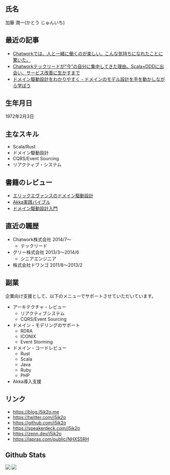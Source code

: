 <!--
**j5ik2o/j5ik2o** is a ✨ _special_ ✨ repository because its `README.md` (this file) appears on your GitHub profile.

Here are some ideas to get you started:

- 🔭 I’m currently working on ...
- 🌱 I’m currently learning ...
- 👯 I’m looking to collaborate on ...
- 🤔 I’m looking for help with ...
- 💬 Ask me about ...
- 📫 How to reach me: ...
- 😄 Pronouns: ...
- ⚡ Fun fact: ...
-->

## 氏名

加藤 潤一(かとう じゅんいち)

## 最近の記事

- [Chatworkでは、人と一緒に働くのが楽しい。こんな気持ちになれたことに驚いた。](https://chado.chatwork.com/entry/2021/02/02/100000)
- [Chatworkテックリードが“今”の自分に集中してきた理由。Scala×DDDに出会い、サービス改善に生かすまで](https://engineer-lab.findy-code.io/DDD-Scala)
- [ドメイン駆動設計をわかりやすく - ドメインのモデル設計を手を動かしながら学ぼう](https://eh-career.com/engineerhub/entry/2020/05/26/103000)

## 生年月日

1972年2月3日

## 主なスキル

- Scala/Rust
- ドメイン駆動設計
- CQRS/Event Sourcing
- リアクティブ・システム

## 書籍のレビュー

- [エリックエヴァンスのドメイン駆動設計](https://amzn.to/2YsDrfr)
- [Akka実践バイブル](https://amzn.to/3BlcmcC)
- [ドメイン駆動設計入門](https://amzn.to/3AjfvYU)

## 直近の職歴

- Chatwork株式会社 2014/7〜
  - テックリード
- グリー株式会社 2013/3〜2014/6
  - シニアエンジニア
- 株式会社ドワンゴ 2011/8〜2013/2

## 副業

企業向け支援として、以下のメニューでサポートさせていただいています。

- アーキテクチャ・レビュー
  - リアクティブシステム
  - CQRS/Event Sourcing
- ドメイン・モデリングのサポート
  - RDRA
  - ICONIX
  - Event Storming
- ドメイン・コードレビュー
  - Rust
  - Scala
  - Java
  - Ruby
  - PHP
- Akka導入支援

## リンク

- https://blog.j5ik2o.me
- https://twitter.com/j5ik2o
- https://github.com/j5ik2o
- https://speakerdeck.com/j5ik2o
- https://zenn.dev/j5ik2o
- https://lapras.com/public/NHXS5RH

## Github Stats

<div>
  <img align="left" src="https://github-readme-stats.vercel.app/api?username=j5ik2o&count_private=true&show_icons=true" />
  <img align="left" src="https://github-readme-stats.vercel.app/api/top-langs/?username=j5ik2o&layout=compact" />
</div>
